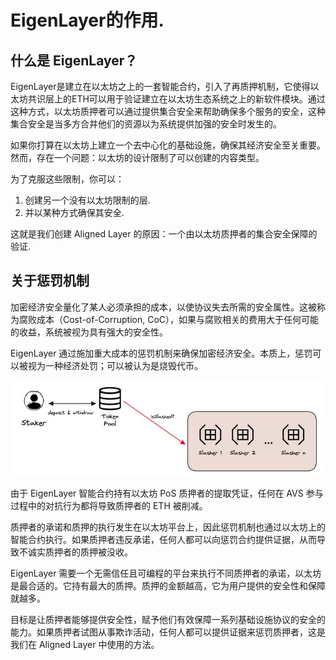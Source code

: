 # EigenLayer的作用.

## 什么是 EigenLayer？
EigenLayer是建立在以太坊之上的一套智能合约，引入了再质押机制，它使得以太坊共识层上的ETH可以用于验证建立在以太坊生态系统之上的新软件模块。通过这种方式，以太坊质押者可以通过提供集合安全来帮助确保多个服务的安全，这种集合安全是当多方合并他们的资源以为系统提供加强的安全时发生的。

如果你打算在以太坊上建立一个去中心化的基础设施，确保其经济安全至关重要。然而，存在一个问题：以太坊的设计限制了可以创建的内容类型。

为了克服这些限制，你可以：

 
1.	创建另一个没有以太坊限制的层.
2.	并以某种方式确保其安全.

这就是我们创建 Aligned Layer 的原因：一个由以太坊质押者的集合安全保障的验证.

## 关于惩罚机制

加密经济安全量化了某人必须承担的成本，以使协议失去所需的安全属性。这被称为腐败成本（Cost-of-Corruption, CoC），如果与腐败相关的费用大于任何可能的收益，系统被视为具有强大的安全性。

EigenLayer 通过施加重大成本的惩罚机制来确保加密经济安全。本质上，惩罚可以被视为一种经济处罚；可以被认为是烧毁代币。

![将惩罚机制与代币池分离的方案](../images/scheme-separating-the-slashing-from-the-token-pools.jpg)

由于 EigenLayer 智能合约持有以太坊 PoS 质押者的提取凭证，任何在 AVS 参与过程中的对抗行为都将导致质押者的 ETH 被削减。

质押者的承诺和质押的执行发生在以太坊平台上，因此惩罚机制也通过以太坊上的智能合约执行。如果质押者违反承诺，任何人都可以向惩罚合约提供证据，从而导致不诚实质押者的质押被没收。

EigenLayer 需要一个无需信任且可编程的平台来执行不同质押者的承诺，以太坊是最合适的。它持有最大的质押。质押的金额越高，它为用户提供的安全性和保障就越多。

目标是让质押者能够提供安全性，赋予他们有效保障一系列基础设施协议的安全的能力。如果质押者试图从事欺诈活动，任何人都可以提供证据来惩罚质押者，这是我们在 Aligned Layer 中使用的方法。


